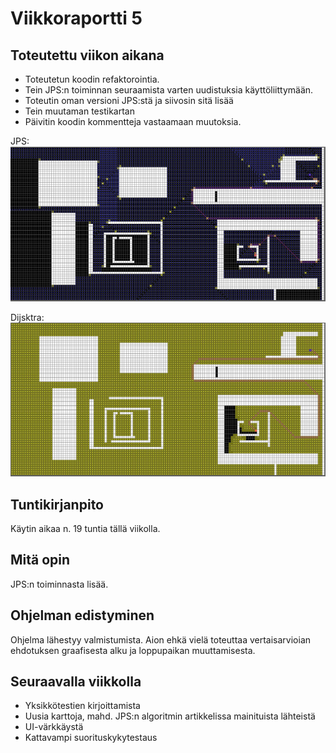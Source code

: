 # Viikkoraportti 5

## Toteutettu viikon aikana

- Toteutetun koodin refaktorointia.
- Tein JPS:n toiminnan seuraamista varten uudistuksia käyttöliittymään.
- Toteutin oman versioni JPS:stä ja siivosin sitä lisää
- Tein muutaman testikartan
- Päivitin koodin kommentteja vastaamaan muutoksia.

JPS:
![graafinen toteutus](/dokumentaatio/viikko5kuva.jpg)

Dijsktra:
![Dijsktra](/dokumentaatio/dijkstra.jpg)

## Tuntikirjanpito

Käytin aikaa n. 19 tuntia tällä viikolla.

## Mitä opin

JPS:n toiminnasta lisää.

## Ohjelman edistyminen

Ohjelma lähestyy valmistumista. Aion ehkä vielä toteuttaa vertaisarvioian ehdotuksen graafisesta alku ja loppupaikan muuttamisesta.

## Seuraavalla viikkolla

- Yksikkötestien kirjoittamista
- Uusia karttoja, mahd. JPS:n algoritmin artikkelissa mainituista lähteistä
- UI-värkkäystä
- Kattavampi suorituskykytestaus
